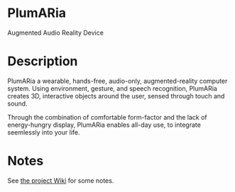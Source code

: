 # PlumARia
Augmented Audio Reality Device

# Description

PlumARia a wearable, hands-free, audio-only, augmented-reality computer system. Using environment, gesture, and speech recognition, PlumARia creates 3D, interactive objects around the user, sensed through touch and sound.

Through the combination of comfortable form-factor and the lack of energy-hungry display, PlumARia enables all-day use, to integrate seemlessly into your life.

# Notes

See [the project Wiki](https://github.com/capnmidnight/PlumARia/wiki) for some notes.